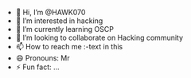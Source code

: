 - 👋 Hi, I’m @HAWK070
- 👀 I’m interested in hacking
- 🌱 I’m currently learning OSCP
- 💞️ I’m looking to collaborate on Hacking community
- 📫 How to reach me :-text in this
- 😄 Pronouns: Mr 
- ⚡ Fun fact: ...

<!---
HAWK070/HAWK070 is a ✨ special ✨ repository because its `README.md` (this file) appears on your GitHub profile.
You can click the Preview link to take a look at your changes.
--->
